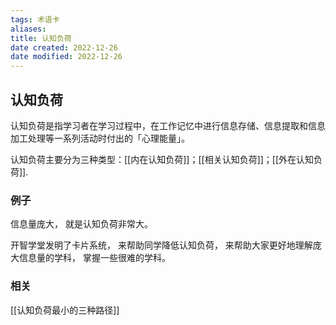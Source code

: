 ```yaml
---
tags: 术语卡
aliases: 
title: 认知负荷
date created: 2022-12-26
date modified: 2022-12-26
---
```


## 认知负荷

认知负荷是指学习者在学习过程中，在工作记忆中进行信息存储、信息提取和信息加工处理等一系列活动时付出的「心理能量」。

认知负荷主要分为三种类型：[[内在认知负荷]]；[[相关认知负荷]]；[[外在认知负荷]].


### 例子

信息量庞大， 就是认知负荷非常大。

开智学堂发明了卡片系统， 来帮助同学降低认知负荷， 来帮助大家更好地理解庞大信息量的学科， 掌握一些很难的学科。 


### 相关

[[认知负荷最小的三种路径]]